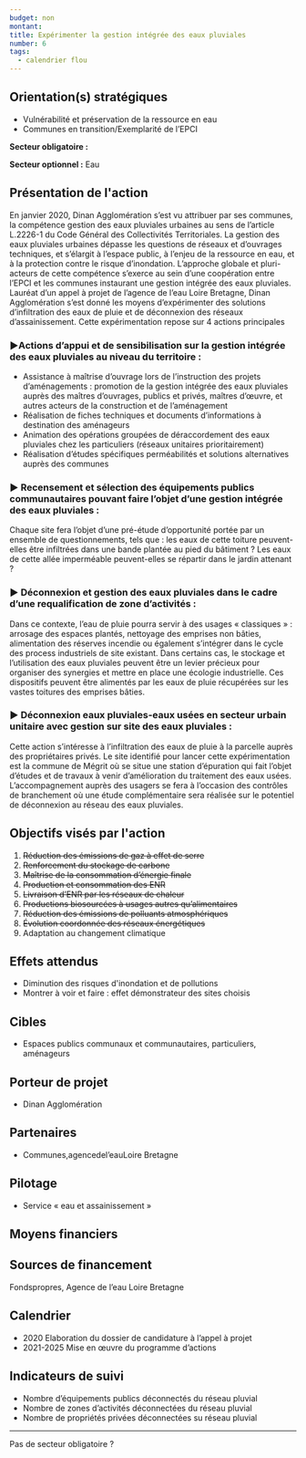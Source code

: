 ```yaml
---
budget: non
montant:
title: Expérimenter la gestion intégrée des eaux pluviales
number: 6
tags:
  - calendrier flou
---
```


## Orientation(s) stratégiques

- Vulnérabilité et préservation de la ressource en eau
- Communes en transition/Exemplarité de l’EPCI

**Secteur obligatoire :**

**Secteur optionnel :** Eau

## Présentation de l'action

En janvier 2020, Dinan Agglomération s’est vu attribuer par ses communes, la compétence gestion des eaux pluviales urbaines au sens de l’article L.2226-1 du Code Général des Collectivités Territoriales. La gestion des eaux pluviales urbaines dépasse les questions de réseaux et d’ouvrages techniques, et s’élargit à l’espace public, à l’enjeu de la ressource en eau, et à la protection contre le risque d’inondation. L’approche globale et pluri-acteurs de cette compétence s’exerce au sein d’une coopération entre l’EPCI et les communes instaurant une gestion intégrée des eaux pluviales. Lauréat d’un appel à projet de l’agence de l’eau Loire Bretagne, Dinan Agglomération s’est donné les moyens d’expérimenter des solutions d’infiltration des eaux de pluie et de déconnexion des réseaux d’assainissement. Cette expérimentation repose sur 4 actions principales

### ►Actions d’appui et de sensibilisation sur la gestion intégrée des eaux pluviales au niveau du territoire :
- Assistance à maîtrise d’ouvrage lors de l’instruction des projets d’aménagements :
promotion de la gestion intégrée des eaux pluviales auprès des maîtres d’ouvrages, publics et privés, maîtres d’œuvre, et autres acteurs de la construction et de l’aménagement
- Réalisation de fiches techniques et documents d’informations à destination des aménageurs
- Animation des opérations groupées de déraccordement des eaux pluviales chez les particuliers (réseaux unitaires prioritairement)
- Réalisation d’études spécifiques perméabilités et solutions alternatives auprès des communes

### ► Recensement et sélection des équipements publics communautaires pouvant faire l’objet d’une gestion intégrée des eaux pluviales :
Chaque site fera l’objet d’une pré-étude d’opportunité portée par un ensemble de questionnements, tels que : les eaux de cette toiture peuvent-elles être infiltrées dans une bande plantée au pied du bâtiment ? Les eaux de cette allée imperméable peuvent-elles se répartir dans le jardin attenant ?

### ► Déconnexion et gestion des eaux pluviales dans le cadre d’une requalification de zone d’activités :
Dans ce contexte, l’eau de pluie pourra servir à des usages « classiques » : arrosage des espaces plantés, nettoyage des emprises non bâties, alimentation des réserves incendie ou également s’intégrer dans le cycle des process industriels de site existant.
Dans certains cas, le stockage et l’utilisation des eaux pluviales peuvent être un levier précieux pour organiser des synergies et mettre en place une écologie industrielle. Ces dispositifs peuvent être alimentés par les eaux de pluie récupérées sur les vastes toitures des emprises bâties.

### ► Déconnexion eaux pluviales-eaux usées en secteur urbain unitaire avec gestion sur site des eaux pluviales :
Cette action s’intéresse à l’infiltration des eaux de pluie à la parcelle auprès des propriétaires privés. Le site identifié pour lancer cette expérimentation est la commune de Mégrit où se situe une station d’épuration qui fait l’objet d’études et de travaux à venir d’amélioration du traitement des eaux usées.
L’accompagnement auprès des usagers se fera à l’occasion des contrôles de branchement où une étude complémentaire sera réalisée sur le potentiel de déconnexion au réseau des eaux pluviales.

## Objectifs visés par l'action

1. ~~Réduction des émissions de gaz à effet de serre~~
2. ~~Renforcement du stockage de carbone~~
3. ~~Maîtrise de la consommation d’énergie finale~~
4. ~~Production et consommation des ENR~~
5. ~~Livraison d’ENR par les réseaux de chaleur~~
6. ~~Productions biosourcées à usages autres qu’alimentaires~~
7. ~~Réduction des émissions de polluants atmosphériques~~
8. ~~Évolution coordonnée des réseaux énergétiques~~
9. Adaptation au changement climatique


## Effets attendus

- Diminution des risques d'inondation et de pollutions
- Montrer à voir et faire : effet démonstrateur des sites choisis

## Cibles

- Espaces publics communaux et communautaires, particuliers, aménageurs

## Porteur de projet

- Dinan Agglomération

## Partenaires

- Communes,agencedel’eauLoire Bretagne

## Pilotage

- Service « eau et assainissement »

## Moyens financiers



## Sources de financement

Fondspropres, Agence de l’eau Loire Bretagne

## Calendrier

- 2020 Elaboration du dossier de candidature à l’appel à projet
- 2021-2025 Mise en œuvre du programme d’actions

## Indicateurs de suivi

- Nombre d’équipements publics déconnectés du réseau pluvial
- Nombre de zones d’activités déconnectées du réseau pluvial
- Nombre de propriétés privées déconnectées su réseau pluvial


---
Pas de secteur obligatoire ?
